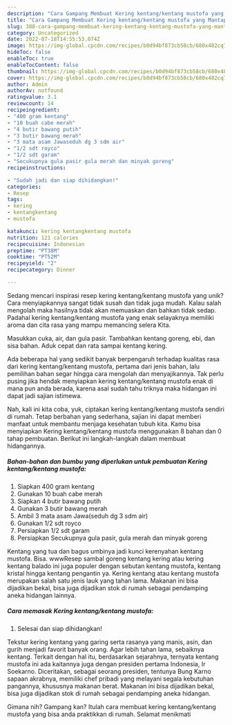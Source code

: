 ```yaml
---
description: "Cara Gampang Membuat Kering kentang/kentang mustofa yang Mantap"
title: "Cara Gampang Membuat Kering kentang/kentang mustofa yang Mantap"
slug: 388-cara-gampang-membuat-kering-kentang-kentang-mustofa-yang-mantap
category: Uncategorized
date: 2022-07-18T14:55:53.074Z
image: https://img-global.cpcdn.com/recipes/b0d94bf873cb58cb/680x482cq70/kering-kentangkentang-mustofa-foto-resep-utama.jpg
hideToc: false
enableToc: true
enableTocContent: false
thumbnail: https://img-global.cpcdn.com/recipes/b0d94bf873cb58cb/680x482cq70/kering-kentangkentang-mustofa-foto-resep-utama.jpg
cover: https://img-global.cpcdn.com/recipes/b0d94bf873cb58cb/680x482cq70/kering-kentangkentang-mustofa-foto-resep-utama.jpg
author: Admin
authorAv: notfound
ratingvalue: 3.1
reviewcount: 14
recipeingredient:
- "400 gram kentang"
- "10 buah cabe merah"
- "4 butir bawang putih"
- "3 butir bawang merah"
- "3 mata asam Jawaseduh dg 3 sdm air"
- "1/2 sdt royco"
- "1/2 sdt garam"
- "Secukupnya gula pasir gula merah dan minyak goreng"
recipeinstructions:

- "Sudah jadi dan siap dihidangkan!"
categories:
- Resep
tags:
- kering
- kentangkentang
- mustofa

katakunci: kering kentangkentang mustofa 
nutrition: 121 calories
recipecuisine: Indonesian
preptime: "PT38M"
cooktime: "PT52M"
recipeyield: "2"
recipecategory: Dinner

---
```





Sedang mencari inspirasi resep kering kentang/kentang mustofa yang unik? Cara menyiapkannya sangat tidak susah dan tidak juga mudah. Kalau salah mengolah maka hasilnya tidak akan memuaskan dan bahkan tidak sedap. Padahal kering kentang/kentang mustofa yang enak selayaknya memiliki aroma dan cita rasa yang mampu memancing selera Kita.





Masukkan cuka, air, dan gula pasir. Tambahkan kentang goreng, ebi, dan sisa bahan. Aduk cepat dan rata sampai kentang kering.

Ada beberapa hal yang sedikit banyak berpengaruh terhadap kualitas rasa dari kering kentang/kentang mustofa, pertama dari jenis bahan, lalu pemilihan bahan segar hingga cara mengolah dan menyajikannya. Tak perlu pusing jika hendak menyiapkan kering kentang/kentang mustofa enak di mana pun anda berada, karena asal sudah tahu triknya maka hidangan ini dapat jadi sajian istimewa.






Nah, kali ini kita coba, yuk, ciptakan kering kentang/kentang mustofa sendiri di rumah. Tetap berbahan yang sederhana, sajian ini dapat memberi manfaat untuk membantu menjaga kesehatan tubuh kita. Kamu bisa menyiapkan Kering kentang/kentang mustofa menggunakan 8 bahan dan 0 tahap pembuatan. Berikut ini langkah-langkah dalam membuat hidangannya.

<!--inarticleads1-->

##### Bahan-bahan dan bumbu yang diperlukan untuk pembuatan Kering kentang/kentang mustofa:

1. Siapkan 400 gram kentang
1. Gunakan 10 buah cabe merah
1. Siapkan 4 butir bawang putih
1. Gunakan 3 butir bawang merah
1. Ambil 3 mata asam Jawa(seduh dg 3 sdm air)
1. Gunakan 1/2 sdt royco
1. Persiapkan 1/2 sdt garam
1. Persiapkan Secukupnya gula pasir, gula merah dan minyak goreng


Kentang yang tua dan bagus umbinya jadi kunci kerenyahan kentang mustofa. Bisa. wwwResep sambal goreng kentang kering atau kering kentang balado ini juga populer dengan sebutan kentang mustofa, kentang kristal hingga kentang pengantin ya. Kering kentang atau kentang mustofa merupakan salah satu jenis lauk yang tahan lama. Makanan ini bisa dijadikan bekal, bisa juga dijadikan stok di rumah sebagai pendamping aneka hidangan lainnya. 

<!--inarticleads2-->

##### Cara memasak Kering kentang/kentang mustofa:


1. Selesai dan siap dihidangkan!

Tekstur kering kentang yang garing serta rasanya yang manis, asin, dan gurih menjadi favorit banyak orang. Agar lebih tahan lama, sebaiknya kentang. Terkait dengan hal itu, berdasarkan sejarahnya, ternyata kentang mustofa ini ada kaitannya juga dengan presiden pertama Indonesia, Ir Soekarno. Diceritakan, sebagai seorang presiden, tentunya Bung Karno sapaan akrabnya, memiliki chef pribadi yang melayani segala kebutuhan pangannya, khususnya makanan berat. Makanan ini bisa dijadikan bekal, bisa juga dijadikan stok di rumah sebagai pendamping aneka hidangan. 

Gimana nih? Gampang kan? Itulah cara membuat kering kentang/kentang mustofa yang bisa anda praktikkan di rumah. Selamat menikmati
